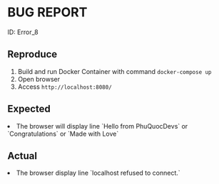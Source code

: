 <h1>BUG REPORT</h1>
ID: Error_8
<h2>Reproduce</h2>
<ol>
    <li>Build and run Docker Container with command <code>docker-compose up</code></li>
    <li>Open browser</li>
    <li>Access <code>http://localhost:8080/</code></li>
</ol>
<h2>Expected</h2>
    <li>The browser will display line `Hello from PhuQuocDevs` or `Congratulations` or `Made with Love`</li>
<h2>Actual</h2>
    <li>The browser display line `localhost refused to connect.`</li>